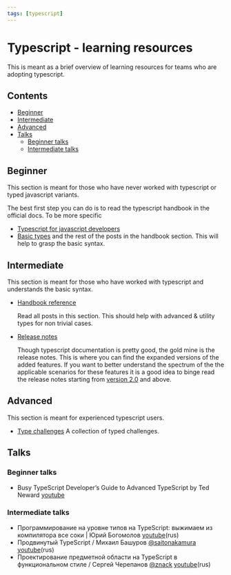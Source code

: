 ```yaml
---
tags: [typescript]
---
```


# Typescript - learning resources

This is meant as a brief overview of learning resources for teams who are adopting typescript.

## Contents

- [Beginner](#beginner)
- [Intermediate](#intermediate)
- [Advanced](#advanced)
- [Talks](#talks)
    - [Beginner talks](#beginner-talks)
    - [Intermediate talks](#intermediate-talks)

## Beginner

This section is meant for those who have never worked with typescript or typed javascript variants.

The best first step you can do is to read the typescript handbook in the official docs. To be more specific

- [Typescript for javascript developers](https://www.typescriptlang.org/docs/handbook/typescript-in-5-minutes.html)
- [Basic types](https://www.typescriptlang.org/docs/handbook/basic-types.html) and the rest of the posts in the handbook section.
    This will help to grasp the basic syntax.

## Intermediate

This section is meant for those who have worked with typescript and understands the basic syntax.

- [Handbook reference](https://www.typescriptlang.org/docs/handbook/advanced-types.html)

    Read all posts in this section. This should help with advanced & utility types for non trivial cases.

- [Release notes](https://www.typescriptlang.org/docs/handbook/advanced-types.html)

    Though typescript documentation is pretty good, the gold mine is the release notes. This is where you can find the expanded versions of the added features. If you want to better understand the spectrum of the the applicable scenarios for these features it is a good idea to binge read the release notes starting from [version 2.0](https://www.typescriptlang.org/docs/handbook/release-notes/typescript-2-0.html) and above.

## Advanced

This section is meant for experienced typescript users.

- [Type challenges](https://github.com/type-challenges/type-challenges)
    A collection of typed challenges.

## Talks

### Beginner talks

- Busy TypeScript Developer’s Guide to Advanced TypeScript by Ted Neward [youtube](https://www.youtube.com/watch?v=wD5WGkOEJRs)

### Intermediate talks

- Программирование на уровне типов на TypeScript: выжимаем из компилятора все соки | Юрий Богомолов [youtube](https://www.youtube.com/watch?v=yBt3t8vzdvs)(rus)
- Продвинутый TypeScript / Михаил Башуров [@saitonakamura](https://github.com/saitonakamura) [youtube](https://www.youtube.com/watch?v=m0uRxCCno00)(rus)
- Проектирование предметной области на TypeScript в функциональном стиле / Сергей Черепанов [@znack](https://github.com/znack) [youtube](https://www.youtube.com/watch?v=cT-VOwWjJJs)(rus)

